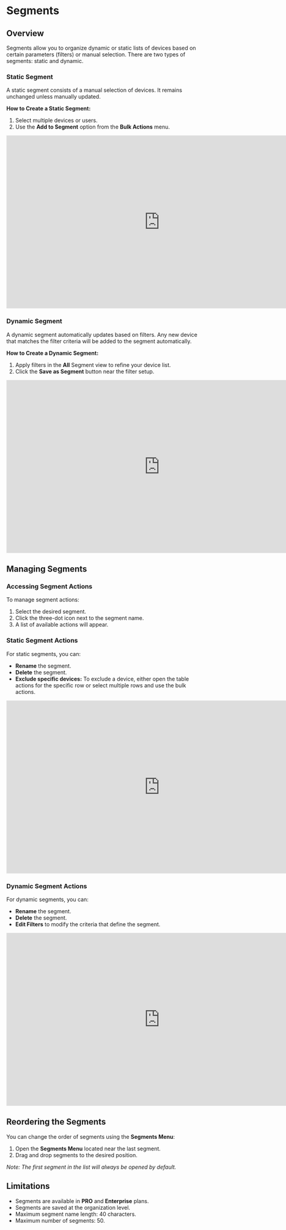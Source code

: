 # Segments

## Overview

Segments allow you to organize dynamic or static lists of devices based on certain parameters (filters) or manual selection. There are two types of segments: static and dynamic.

### Static Segment

A static segment consists of a manual selection of devices. It remains unchanged unless manually updated.

**How to Create a Static Segment:**
1. Select multiple devices or users.
2. Use the **Add to Segment** option from the **Bulk Actions** menu.

<iframe style="border: 1px solid rgba(0, 0, 0, 0.1);" width="800" height="450" src="https://embed.figma.com/design/YLKVXxLLrTrK7nKmEA6IAq/Blynk.Documentation---source?node-id=57-55531&embed-host=share" allowfullscreen></iframe>

### Dynamic Segment

A dynamic segment automatically updates based on filters. Any new device that matches the filter criteria will be added to the segment automatically.

**How to Create a Dynamic Segment:**
1. Apply filters in the **All** Segment view to refine your device list.
2. Click the **Save as Segment** button near the filter setup.

<iframe style="border: 1px solid rgba(0, 0, 0, 0.1);" width="800" height="450" src="https://embed.figma.com/design/YLKVXxLLrTrK7nKmEA6IAq/Blynk.Documentation---source?node-id=57-56559&embed-host=share" allowfullscreen></iframe>

## Managing Segments

### Accessing Segment Actions

To manage segment actions:
1. Select the desired segment.
2. Click the three-dot icon next to the segment name.
3. A list of available actions will appear.

### Static Segment Actions

For static segments, you can:
- **Rename** the segment.
- **Delete** the segment.
- **Exclude specific devices:** To exclude a device, either open the table actions for the specific row or select multiple rows and use the bulk actions.

<iframe style="border: 1px solid rgba(0, 0, 0, 0.1);" width="800" height="450" src="https://embed.figma.com/design/YLKVXxLLrTrK7nKmEA6IAq/Blynk.Documentation---source?node-id=57-59442&embed-host=share" allowfullscreen></iframe>

### Dynamic Segment Actions

For dynamic segments, you can:
- **Rename** the segment.
- **Delete** the segment.
- **Edit Filters** to modify the criteria that define the segment.

<iframe style="border: 1px solid rgba(0, 0, 0, 0.1);" width="800" height="450" src="https://embed.figma.com/design/YLKVXxLLrTrK7nKmEA6IAq/Blynk.Documentation---source?node-id=57-64068&embed-host=share" allowfullscreen></iframe>

## Reordering the Segments

You can change the order of segments using the **Segments Menu**:
1. Open the **Segments Menu** located near the last segment.
2. Drag and drop segments to the desired position.

_Note: The first segment in the list will always be opened by default._

## Limitations

- Segments are available in **PRO** and **Enterprise** plans.
- Segments are saved at the organization level.
- Maximum segment name length: 40 characters.
- Maximum number of segments: 50.
